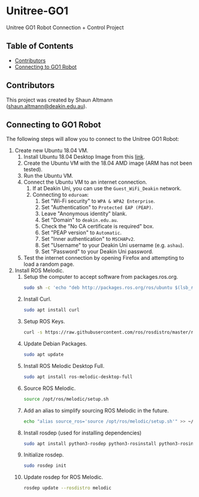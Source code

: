 # Unitree-GO1
Unitree GO1 Robot Connection + Control Project

## Table of Contents
- [Contributors](#contributors)
- [Connecting to GO1 Robot](#connecting-to-go1-robot)

## Contributors
This project was created by Shaun Altmann (shaun.altmann@deakin.edu.au).

## Connecting to GO1 Robot
The following steps will allow you to connect to the Unitree GO1 Robot:
1. Create new Ubuntu 18.04 VM.
    1. Install Ubuntu 18.04 Desktop Image from this
        [link](https://releases.ubuntu.com/18.04/).
    2. Create the Ubuntu VM with the 18.04 AMD image (ARM has not been tested).
    3. Run the Ubuntu VM.
    4. Connect the Ubuntu VM to an internet connection.
        1. If at Deakin Uni, you can use the `Guest_WiFi_Deakin` network.
        2. Connecting to `eduroam`:
            1. Set "Wi-Fi security" to `WPA & WPA2 Enterprise`.
            2. Set "Authentication" to `Protected EAP (PEAP)`.
            3. Leave "Anonymous identity" blank.
            4. Set "Domain" to `deakin.edu.au`.
            5. Check the "No CA certificate is required" box.
            6. Set "PEAP version" to `Automatic`.
            7. Set "Inner authentication" to `MSCHAPv2`.
            8. Set "Username" to your Deakin Uni username (e.g. `ashau`).
            9. Set "Password" to your Deakin Uni password.
    5. Test the internet connection by opening Firefox and attempting to
        load a random page.
2. Install ROS Melodic.
    1. Setup the computer to accept software from packages.ros.org.
        ``` bash
        sudo sh -c 'echo "deb http://packages.ros.org/ros/ubuntu $(lsb_release -sc) main" > /etc/apt/sources.list.d/ros-latest.list'
        ```
    2. Install Curl.
        ``` bash
        sudo apt install curl
        ```
    3. Setup ROS Keys.
        ``` bash
        curl -s https://raw.githubusercontent.com/ros/rosdistro/master/ros.asc | sudo apt-key add -
        ```
    4. Update Debian Packages.
        ``` bash
        sudo apt update
        ```
    5. Install ROS Melodic Desktop Full.
        ``` bash
        sudo apt install ros-melodic-desktop-full
        ```
    6. Source ROS Melodic.
        ``` bash
        source /opt/ros/melodic/setup.sh
        ```
    7. Add an alias to simplify sourcing ROS Melodic in the future.
        ``` bash
        echo "alias source_ros='source /opt/ros/melodic/setup.sh'" >> ~/.bashrc
        ```
    8. Install rosdep (used for installing dependencies)
        ``` bash
        sudo apt install python3-rosdep python3-rosinstall python3-rosinstall-generator python3-wstool build-essential
        ```
    9. Initialize rosdep.
        ``` bash
        sudo rosdep init
        ```
    10. Update rosdep for ROS Melodic.
        ``` bash
        rosdep update --rosdistro melodic
        ```

